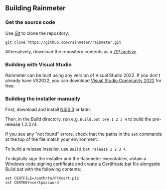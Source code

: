 ## Building Rainmeter

### Get the source code

Use <a href="http://git-scm.com">Git</a> to clone the repository:

    git clone https://github.com/rainmeter/rainmeter.git

Alternatively, download the repository contents as a [ZIP archive](https://github.com/rainmeter/rainmeter/archive/master.zip).


### Building with Visual Studio

Rainmeter can be built using any version of Visual Studio 2022. If you don't already have VS2022, you can download [Visual Studio Community 2022](https://www.visualstudio.com/downloads/) for free.


### Building the installer manually

First, download and install [NSIS 3](http://nsis.sourceforge.net) or later.

Then, in the Build directory, run e.g. `Build.bat pre 1 2 3 4` to build the pre-release 1.2.3 r4.

If you see any "not found" errors, check that the paths in the `set` commands at the top of the file match your environment.

To build a release installer, use `Build.bat release 1 2 3 4`.

To digitally sign the installer and the Rainmeter executables, obtain a Windows code signing certificate and create a Certificate.bat file alongside Build.bat with the following contents:

    set CERTFILE=/path/to/PFXcert.p12
    set CERTKEY=certpassword
